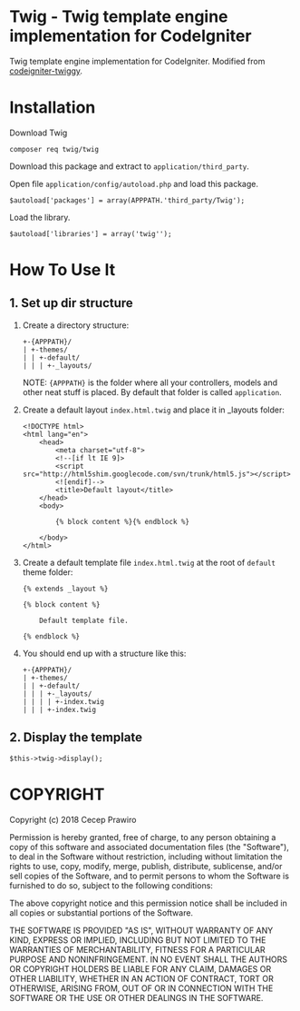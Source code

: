 Twig - Twig template engine implementation for CodeIgniter
================

Twig template engine implementation for CodeIgniter.
Modified from [codeigniter-twiggy](https://github.com/edmundask/codeigniter-twiggy).

# Installation

Download Twig

```
composer req twig/twig
```

Download this package and extract to `application/third_party`.

Open file `application/config/autoload.php` and load this package.

```
$autoload['packages'] = array(APPPATH.'third_party/Twig');
```

Load the library.

```
$autoload['libraries'] = array('twig'');
```

# How To Use It

## 1. Set up dir structure

1. Create a directory structure:

    ```
    +-{APPPATH}/
    | +-themes/
    | | +-default/
    | | | +-_layouts/
    ```

    NOTE: `{APPPATH}` is the folder where all your controllers, models and other neat stuff is placed.
    By default that folder is called `application`.

2. Create a default layout `index.html.twig` and place it in _layouts  folder:

    ```
    <!DOCTYPE html>
    <html lang="en">
        <head>
            <meta charset="utf-8">
            <!--[if lt IE 9]>
            <script src="http://html5shim.googlecode.com/svn/trunk/html5.js"></script>
            <![endif]-->
            <title>Default layout</title>
        </head>
        <body>

            {% block content %}{% endblock %}

        </body>
    </html>
    ```

3. Create a default template file `index.html.twig` at the root of `default` theme folder:

    ```
    {% extends _layout %}

    {% block content %}

        Default template file.

    {% endblock %}
    ```

4. You should end up with a structure like this:

    ```
    +-{APPPATH}/
    | +-themes/
    | | +-default/
    | | | +-_layouts/
    | | | | +-index.twig
    | | | +-index.twig
    ```

## 2. Display the template

`$this->twig->display();`

# COPYRIGHT

Copyright (c) 2018 Cecep Prawiro

Permission is hereby granted, free of charge, to any person obtaining a copy
of this software and associated documentation files (the "Software"), to deal
in the Software without restriction, including without limitation the rights
to use, copy, modify, merge, publish, distribute, sublicense, and/or sell
copies of the Software, and to permit persons to whom the Software is
furnished to do so, subject to the following conditions:

The above copyright notice and this permission notice shall be included in
all copies or substantial portions of the Software.

THE SOFTWARE IS PROVIDED "AS IS", WITHOUT WARRANTY OF ANY KIND, EXPRESS OR
IMPLIED, INCLUDING BUT NOT LIMITED TO THE WARRANTIES OF MERCHANTABILITY,
FITNESS FOR A PARTICULAR PURPOSE AND NONINFRINGEMENT. IN NO EVENT SHALL THE
AUTHORS OR COPYRIGHT HOLDERS BE LIABLE FOR ANY CLAIM, DAMAGES OR OTHER
LIABILITY, WHETHER IN AN ACTION OF CONTRACT, TORT OR OTHERWISE, ARISING FROM,
OUT OF OR IN CONNECTION WITH THE SOFTWARE OR THE USE OR OTHER DEALINGS IN
THE SOFTWARE.
